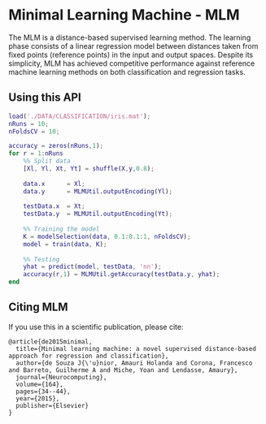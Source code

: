 
# Minimal Learning Machine - MLM

The MLM is a distance-based supervised learning method. The learning phase consists of a linear regression model between distances taken from fixed points (reference points) in the input and output spaces. Despite its simplicity, MLM has achieved competitive performance against reference machine learning methods on both classification and regression tasks.

 ## Using this API

 ```matlab
 load('./DATA/CLASSIFICATION/iris.mat');
 nRuns = 10;
 nFoldsCV = 10;

 accuracy = zeros(nRuns,1);
 for r = 1:nRuns
     %% Split data
     [Xl, Yl, Xt, Yt] = shuffle(X,y,0.8);
     
     data.x      = Xl;
     data.y      = MLMUtil.outputEncoding(Yl);
     
     testData.x  = Xt;
     testData.y  = MLMUtil.outputEncoding(Yt);    
     
     %% Training the model
     K = modelSelection(data, 0.1:0.1:1, nFoldsCV);
     model = train(data, K);
     
     %% Testing
     yhat = predict(model, testData, 'nn');
     accuracy(r,1) = MLMUtil.getAccuracy(testData.y, yhat);        
 end
 ```


 ## Citing MLM

 If you use this in a scientific publication, please cite:

 ```
 @article{de2015minimal,
   title={Minimal learning machine: a novel supervised distance-based approach for regression and classification},
   author={de Souza J{\'u}nior, Amauri Holanda and Corona, Francesco and Barreto, Guilherme A and Miche, Yoan and Lendasse, Amaury},
   journal={Neurocomputing},
   volume={164},
   pages={34--44},
   year={2015},
   publisher={Elsevier}
 }
 ```
